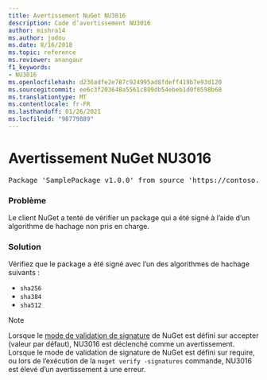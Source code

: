 ```yaml
---
title: Avertissement NuGet NU3016
description: Code d’avertissement NU3016
author: mishra14
ms.author: jodou
ms.date: 8/16/2018
ms.topic: reference
ms.reviewer: anangaur
f1_keywords:
- NU3016
ms.openlocfilehash: d236adfe2e787c924995ad8fdeff419b7e93d120
ms.sourcegitcommit: ee6c3f203648a5561c809db54ebeb1d0f0598b68
ms.translationtype: MT
ms.contentlocale: fr-FR
ms.lasthandoff: 01/26/2021
ms.locfileid: "98779889"
---
```

# <a name="nuget-warning-nu3016"></a>Avertissement NuGet NU3016

<pre>Package 'SamplePackage v1.0.0' from source 'https://contoso.com/index.json': The package hash uses an unsupported hash algorithm.</pre>

### <a name="issue"></a>Problème

Le client NuGet a tenté de vérifier un package qui a été signé à l’aide d’un algorithme de hachage non pris en charge.


### <a name="solution"></a>Solution

Vérifiez que le package a été signé avec l’un des algorithmes de hachage suivants : 
* `sha256`
* `sha384`
* `sha512`


> [!Note]
> Lorsque le [mode de validation de signature](../../consume-packages/installing-signed-packages.md#configure-package-signature-requirements) de NuGet est défini sur accepter (valeur par défaut), NU3016 est déclenché comme un avertissement. Lorsque le mode de validation de signature de NuGet est défini sur require, ou lors de l’exécution de la `nuget verify -signatures` commande, NU3016 est élevé d’un avertissement à une erreur. 

